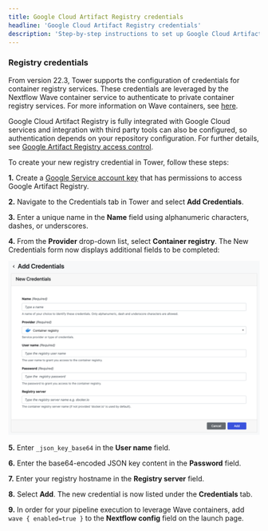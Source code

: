 ```yaml
---
title: Google Cloud Artifact Registry credentials
headline: 'Google Cloud Artifact Registry credentials'
description: 'Step-by-step instructions to set up Google Cloud Artifact Registry credentials in Nextflow Tower.'
---
```


### Registry credentials 

From version 22.3, Tower supports the configuration of credentials for container registry services. These credentials are leveraged by the Nextflow Wave container service to authenticate to private container registry services. For more information on Wave containers, see [here](https://www.nextflow.io/docs/latest/wave.html).

Google Cloud Artifact Registry is fully integrated with Google Cloud services and integration with third party tools can also be configured, so authentication depends on your repository configuration. For further details, see [Google Artifact Registry access control](https://cloud.google.com/artifact-registry/docs/access-control). 

To create your new registry credential in Tower, follow these steps:

**1.** Create a [Google Service account key](https://cloud.google.com/artifact-registry/docs/docker/authentication#json-key) that has permissions to access Google Artifact Registry. 

**2.** Navigate to the Credentials tab in Tower and select **Add Credentials**. 

**3.** Enter a unique name in the **Name** field using alphanumeric characters, dashes, or underscores. 

**4.** From the **Provider** drop-down list, select **Container registry**. The New Credentials form now displays additional fields to be completed: 

![](_images/container_registry_credentials_blank.png)

**5.** Enter `_json_key_base64` in the **User name** field.

**6.** Enter the base64-encoded JSON key content in the **Password** field. 

**7.** Enter your registry hostname in the **Registry server** field.

**8.** Select **Add**. The new credential is now listed under the **Credentials** tab.

**9.** In order for your pipeline execution to leverage Wave containers, add `wave { enabled=true }` to the **Nextflow config** field on the launch page. 